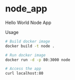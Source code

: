 # node_app
Hello World Node App

Usage

```sh
# Build docker image
docker build -t node .

# Run docker image
docker run -d -p 80:3000 node

# Access the app
curl localhost:80
```
